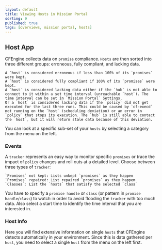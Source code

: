 ```yaml
---
layout: default
title: Viewing Hosts in Mission Portal
sorting: 9
published: true
tags: [overviews, mission portal, hosts]
---
```


## Host App ##

CFEngine collects data on `promise` compliance. `Hosts` are then sorted into three different groups: erroneous, fully compliant, and lacking data.

    A `host` is considered erroneous if less than 100% of its `promises` were kept.
    A `host` is considered fully compliant if 100% of its `promises` were kept.
    A `host` is considered lacking data either if the `hub` is not able to connect to it within a set time interval (unreachable `host`). The time interval can be set in `Mission Portal` Settings.
    Or a `host` is considered lacking data if the `policy` did not get executed for the last three runs. This could be caused by `cf-execd` not running on the `host` (scheduling deviation) or an error in `policy` that stops its execution. The `hub` is still able to contact the `host`, but it will return stale data because of this deviation.

You can look at a specific sub-set of your `hosts` by selecting a category from the menu on the left.

### Events ###

A `tracker` represents an easy way to monitor specific `promises` or trace the impact of `policy` changes and roll outs at a detailed level. Choose between three types of `tracker`:

    `Promises` not kept: Lists unkept `promises` as they happen
    `Promises` repaired: List repaired `promises` as they happen
    `Classes`: List the `hosts` that satisfy the selected `class`

You have to specify a `promise handle` or `class` (or pattern in `promise handle`/`class`) to watch in order to avoid flooding the `tracker` with too much data. Also select a start time to identify the time interval that you are interested in.

### Host Info ###

Here you will find extensive information on single `hosts` that CFEngine detects automatically in your environment. Since this is data gathered per `host`, you need to select a single `host` from the menu on the left first.




